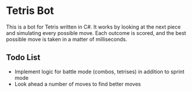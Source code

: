# Tetris Bot
This is a bot for Tetris written in C#. It works by looking at the next piece and simulating every possible move. Each outcome is scored, and the best possible move is taken in a matter of milliseconds.
## Todo List
* Implement logic for battle mode (combos, tetrises) in addition to sprint mode
* Look ahead a number of moves to find better moves
